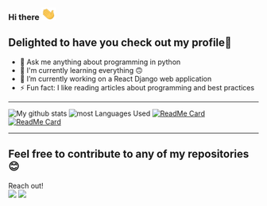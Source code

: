 ### Hi there <img src="https://raw.githubusercontent.com/K-Kelvin/K-Kelvin/master/extras/wave.gif" width="30px" height="25px">

**Delighted to have you check out my profile**🙂
---
- 💬 Ask me anything about programming in python
- 🌟 I'm currently learning everything 🙃
- 🔭 I’m currently working on a React Django web application
- ⚡ Fun fact: I like reading articles about programming and best practices<br>

---
![My github stats](https://github-readme-stats.vercel.app/api?username=K-Kelvin&show_icons=true&hide=contribs,issues&custom_title=My%20Github%20Stats&theme=highcontrast&count_private=true) 
![most Languages Used](https://github-readme-stats.vercel.app/api/top-langs/?username=K-Kelvin&count_private=true&theme=tokyonight&langs_count=3)
[![ReadMe Card](https://github-readme-stats.vercel.app/api/pin/?username=K-Kelvin&repo=Jet_Game&show_owner=true&theme=yeblu)](https://www.github.com/K-Kelvin/Jet_Game)
[![ReadMe Card](https://github-readme-stats.vercel.app/api/pin/?username=K-Kelvin&repo=Sudoku-GUI&show_owner=true&theme=vision-friendly-dark)](https://www.github.com/K-Kelvin/Sudoku-GUI)

---
Feel free to contribute to any of my repositories 😊
---

Reach out!<br>
[<img src="https://img.icons8.com/color/48/000000/twitter-squared.png"/>](https://www.twitter.com/k_kijanda/)
[<img src="https://img.icons8.com/fluent/48/000000/github.png"/>](https://www.github.com/K-Kelvin)

